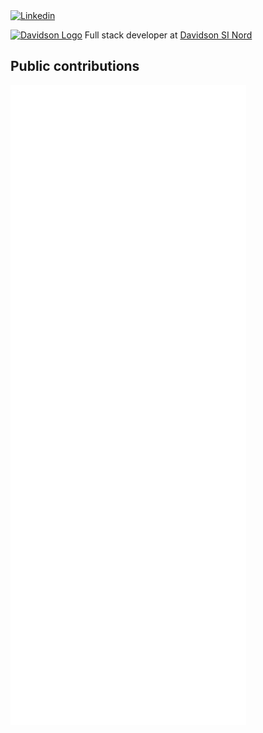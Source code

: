 <a href="https://www.linkedin.com/in/th%C3%A9o-huret-a49a551a6/">
  <img
    src="https://img.shields.io/twitter/follow/omBratteng?label=Linkedin&logo=linkedin&style=flat-square&color=89CFF0&logoColor=fffff3"
    alt="Linkedin"
  />
</a>

<p>
  <a href="https://www.davidson.fr"><img src="https://www.davidson.fr/favicon/favicon-16x16.png" alt="Davidson Logo" /></a>
  Full stack developer at <a href="https://www.davidson.fr">Davidson SI Nord</a>
</p>

## Public contributions

![Metrics](./github-metrics.svg)
